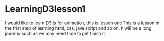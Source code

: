 # LearningD3lesson1
I would like to learn D3.js for animation, this is lesson one 
This is a lesson in the frist step of learning html, css, java script and so on.
It will be a long joureny such as we may need time to get finish it.
